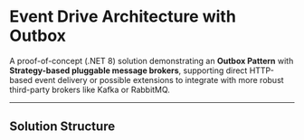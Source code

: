 # Event Drive Architecture with Outbox

A proof-of-concept (.NET 8) solution demonstrating an **Outbox Pattern** with **Strategy-based pluggable message brokers**, supporting direct HTTP-based event delivery or possible extensions to integrate with more robust third-party brokers like Kafka or RabbitMQ.

---
## Solution Structure

